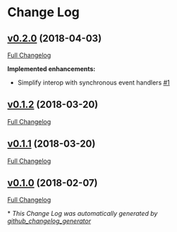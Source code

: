 # Change Log

## [v0.2.0](https://github.com/TAGC/AsyncEvent/tree/v0.2.0) (2018-04-03)

[Full Changelog](https://github.com/TAGC/AsyncEvent/compare/v0.1.2...v0.2.0)

**Implemented enhancements:**

- Simplify interop with synchronous event handlers [\#1](https://github.com/TAGC/AsyncEvent/issues/1)

## [v0.1.2](https://github.com/TAGC/AsyncEvent/tree/v0.1.2) (2018-03-20)

[Full Changelog](https://github.com/TAGC/AsyncEvent/compare/v0.1.1...v0.1.2)

## [v0.1.1](https://github.com/TAGC/AsyncEvent/tree/v0.1.1) (2018-03-20)

[Full Changelog](https://github.com/TAGC/AsyncEvent/compare/v0.1.0...v0.1.1)

## [v0.1.0](https://github.com/TAGC/AsyncEvent/tree/v0.1.0) (2018-02-07)

[Full Changelog](https://github.com/TAGC/AsyncEvent/compare/902af67eabb7524d7b7a0d96f017ee4982e928ec...v0.1.0)



\* *This Change Log was automatically generated by [github_changelog_generator](https://github.com/skywinder/Github-Changelog-Generator)*